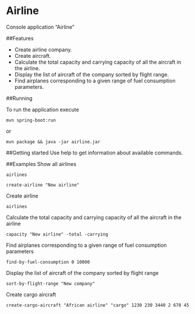 # Airline
Console application “Airline”

##Features
* Create airline company.
* Create aircraft.
* Calculate the total capacity and carrying capacity of all the aircraft in the airline.
* Display the list of aircraft of the company sorted by flight range.
* Find airplanes corresponding to a given range of fuel consumption parameters.

##Running

To run the application execute

```
mvn spring-boot:run
```

or

```
mvn package && java -jar airline.jar
```

##Getting started
Use help to get information about available commands.

##Examples
Show all airlines
```
airlines
```

```
create-airline "New airline"

```

Create airline
```
airlines
```

Calculate the total capacity and carrying capacity of all the aircraft in the airline
```
capacity "New airline" -total -carrying

```

Find airplanes corresponding to a given range of fuel consumption parameters

```
find-by-fuel-consumption 0 10000
```

Display the list of aircraft of the company sorted by flight range
```
sort-by-flight-range "New company"

```
Create cargo aircraft
```
create-cargo-aircraft "African airline" "cargo" 1230 230 3440 2 670 45
```
 